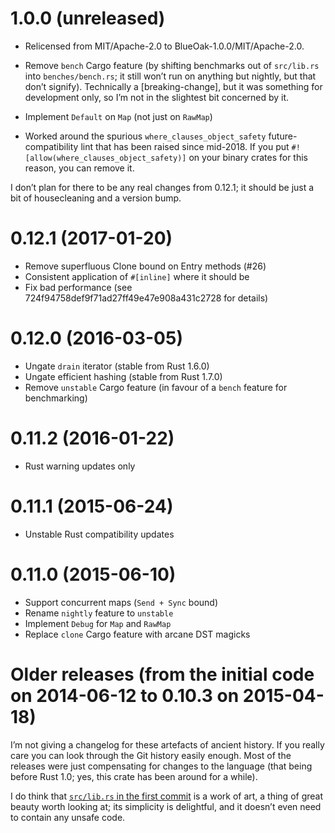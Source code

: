 # 1.0.0 (unreleased)

- Relicensed from MIT/Apache-2.0 to BlueOak-1.0.0/MIT/Apache-2.0.

- Remove `bench` Cargo feature (by shifting benchmarks out of `src/lib.rs` into
  `benches/bench.rs`; it still won’t run on anything but nightly, but that
  don’t signify). Technically a [breaking-change], but it was something for
  development only, so I’m not in the slightest bit concerned by it.

- Implement `Default` on `Map` (not just on `RawMap`)

- Worked around the spurious `where_clauses_object_safety` future-compatibility lint that has been raised since mid-2018.
  If you put `#![allow(where_clauses_object_safety)]` on your binary crates for this reason, you can remove it.

I don’t plan for there to be any real changes from 0.12.1;
it should be just a bit of housecleaning and a version bump.

# 0.12.1 (2017-01-20)

- Remove superfluous Clone bound on Entry methods (#26)
- Consistent application of `#[inline]` where it should be
- Fix bad performance (see 724f94758def9f71ad27ff49e47e908a431c2728 for details)

# 0.12.0 (2016-03-05)

- Ungate `drain` iterator (stable from Rust 1.6.0)
- Ungate efficient hashing (stable from Rust 1.7.0)
- Remove `unstable` Cargo feature (in favour of a `bench` feature for benchmarking)

# 0.11.2 (2016-01-22)

- Rust warning updates only

# 0.11.1 (2015-06-24)

- Unstable Rust compatibility updates

# 0.11.0 (2015-06-10)

- Support concurrent maps (`Send + Sync` bound)
- Rename `nightly` feature to `unstable`
- Implement `Debug` for `Map` and `RawMap`
- Replace `clone` Cargo feature with arcane DST magicks

# Older releases (from the initial code on 2014-06-12 to 0.10.3 on 2015-04-18)

I’m not giving a changelog for these artefacts of ancient history.
If you really care you can look through the Git history easily enough.
Most of the releases were just compensating for changes to the language
(that being before Rust 1.0; yes, this crate has been around for a while).

I do think that [`src/lib.rs` in the first commit] is a work of art,
a thing of great beauty worth looking at; its simplicity is delightful,
and it doesn’t even need to contain any unsafe code.

[`src/lib.rs` in the first commit]: https://github.com/chris-morgan/anymap/tree/a294948f57dee47bb284d6a3ae1b8f61a902a03c/src/lib.rs
